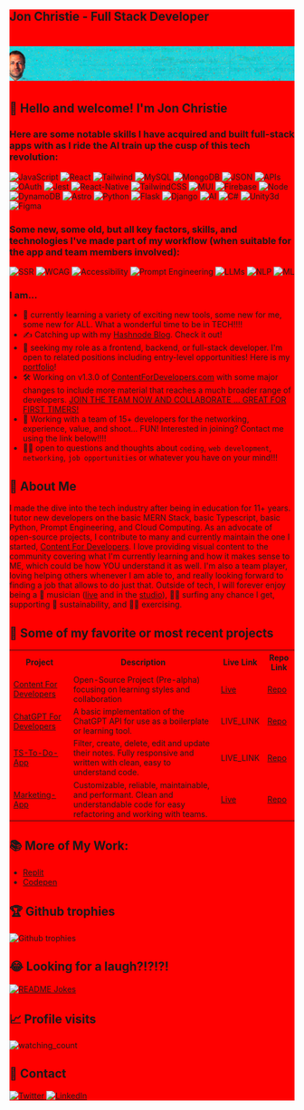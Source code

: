 <div style="background-color:red;">
 
<h2>Jon Christie - Full Stack Developer</h2>

  <h1><img src="https://raw.githubusercontent.com/mathcodes/mathcodes/main/assets/img/githubBannerLG.png" alt="Banner"></h1>
  <h2>👋 Hello and welcome! I'm Jon Christie</h2>

  <h3>Here are some notable skills I have acquired and built full-stack apps with as I ride the AI train up the cusp
    of this tech revolution:</h3>
  <p>
    <img src="https://img.shields.io/badge/JavaScript-%23129da7?style=for-the-badge&logo=javascript"
      alt="JavaScript">
    <img src="https://img.shields.io/badge/React-%23129da7?style=for-the-badge&logo=react" alt="React">
    <img src="https://img.shields.io/badge/Tailwind-%23129da7?style=for-the-badge&logo=tailwind-css" alt="Tailwind">
    <img src="https://img.shields.io/badge/MySQL-%23129da7?style=for-the-badge&logo=mysql" alt="MySQL">
    <img src="https://img.shields.io/badge/MongoDB-%23129da7?style=for-the-badge&logo=mongodb" alt="MongoDB">
    <img src="https://img.shields.io/badge/JSON-%23129da7?style=for-the-badge&logo=json" alt="JSON">
    <img src="https://img.shields.io/badge/APIs-%23129da7?style=for-the-badge&logo=api" alt="APIs">
    <img src="https://img.shields.io/badge/OAuth-%23129da7?style=for-the-badge&logo=oauth" alt="OAuth">
    <img src="https://img.shields.io/badge/Jest-%23129da7?style=for-the-badge&logo=jest" alt="Jest">
    <img src="https://img.shields.io/badge/React--Native-%23129da7?style=for-the-badge&logo=react" alt="React-Native">
    <img src="https://img.shields.io/badge/TailwindCSS-%23129da7?style=for-the-badge&logo=tailwind-css"
      alt="TailwindCSS">
    <img src="https://img.shields.io/badge/MUI-%23129da7?style=for-the-badge&logo=mui" alt="MUI">
    <img src="https://img.shields.io/badge/Firebase-%23129da7?style=for-the-badge&logo=firebase" alt="Firebase">
    <img src="https://img.shields.io/badge/Node-%23129da7?style=for-the-badge&logo=node.js" alt="Node">
    <img src="https://img.shields.io/badge/DynamoDB-%23129da7?style=for-the-badge&logo=amazon-dynamodb"
      alt="DynamoDB">
    <img src="https://img.shields.io/badge/Astro-%23129da7?style=for-the-badge&logo=astro" alt="Astro">
    <img src="https://img.shields.io/badge/Python-%23129da7?style=for-the-badge&logo=python" alt="Python">
    <img src="https://img.shields.io/badge/Flask-%23129da7?style=for-the-badge&logo=flask" alt="Flask">
    <img src="https://img.shields.io/badge/Django-%23129da7?style=for-the-badge&logo=django" alt="Django">
    <img src="https://img.shields.io/badge/OpenAI-%23129da7?style=for-the-badge&logo=openai" alt="AI">
    <img src="https://img.shields.io/badge/C%23-%23129da7?style=for-the-badge&logo=c-sharp" alt="C#">
    <img src="https://img.shields.io/badge/Unity3d-%23129da7?style=for-the-badge&logo=unity" alt="Unity3d">
    <img src="https://img.shields.io/badge/Figma-%23129da7?style=for-the-badge&logo=figma" alt="Figma">
  </p>

  <h3>Some new, some old, but all key factors, skills, and technologies I've made part of my workflow (when suitable
    for the app and team members involved):</h3>
  <p>
    <img src="https://img.shields.io/badge/SSR-grey?style=for-the-badge&logo=ssr" alt="SSR">
    <img src="https://img.shields.io/badge/WCAG-grey?style=for-the-badge&logo=wcag" alt="WCAG">
    <img src="https://img.shields.io/badge/Accessibility-grey?style=for-the-badge&logo=accessibility"
      alt="Accessibility">
    <img src="https://img.shields.io/badge/Prompt_Engineering-grey?style=for-the-badge&logo=prompt-engineering"
      alt="Prompt Engineering">
    <img src="https://img.shields.io/badge/LLMs-grey?style=for-the-badge&logo=llms" alt="LLMs">
    <img src="https://img.shields.io/badge/NLP-grey?style=for-the-badge&logo=nlp" alt="NLP">
    <img src="https://img.shields.io/badge/ML-grey?style=for-the-badge&logo=ML" alt="ML">
  </p>

  <h3>I am...</h3>
  <ul>
    <li>🤖 currently learning a variety of exciting new tools, some new for me, some new for ALL. What a wonderful time to
      be in TECH!!!!</li>
    <li>✍️ Catching up with my <a href="https://jonchristie.hashnode.dev/">Hashnode Blog</a>. Check it out!</li>
    <li>🔭 seeking my role as a frontend, backend, or full-stack developer. I'm open to related positions including
      entry-level opportunities! Here is my <a href="https://www.jonchristie.net">portfolio</a>!</li>
    <li>🛠 Working on v1.3.0 of <a href="https://www.contentfordevelopers.com">ContentForDevelopers.com</a> with some
      major changes to include more material that reaches a much broader range of developers. <a
        href="https://github.com/mathcodes/contentfordevelopers">JOIN THE TEAM NOW AND COLLABORATE ... GREAT FOR FIRST
        TIMERS!</a></li>
    <li>🤝 Working with a team of 15+ developers for the networking, experience, value, and shoot... FUN! Interested in
      joining? Contact me using the link below!!!!</li>
    <li>🙋🏻 open to questions and thoughts about <code>coding</code>, <code>web development</code>, <code>networking</code>,
      <code>job opportunities</code> or whatever you have on your mind!!!</li>
  </ul>

  <h2>💼 About Me</h2>
  <p>
    I made the dive into the tech industry after being in education for 11+ years. I tutor new developers on the basic
    MERN Stack, basic Typescript, basic Python, Prompt Engineering, and Cloud Computing. As an advocate of open-source
    projects, I contribute to many and currently maintain the one I started, <a
      href="https://github.com/mathcodes/contentfordevelopers">Content For Developers</a>. I love providing visual content
    to the community covering what I'm currently learning and how it makes sense to ME, which could be how YOU understand
    it as well. I'm also a team player, loving helping others whenever I am able to, and really looking forward to
    finding a job that allows to do just that. Outside of tech, I will forever enjoy being a 🎸 musician (<a
      href="https://www.youtube.com/results?search_query=Baffle+%40+2nd+Wind+12.1.17">live</a> and in the <a
      href="https://soundcloud.com/jonchristie">studio</a>), 🏄🏻 surfing any chance I get, supporting 🌱 sustainability,
    and 🏃🏼 exercising.
  </p>

  <h2>🚀 Some of my favorite or most recent projects</h2>
  <table>
    <tr>
      <th>Project</th>
      <th>Description</th>
      <th>Live Link</th>
      <th>Repo Link</th>
    </tr>
    <tr>
      <td><a href="https://www.contentfordevelopers.com/">Content For Developers</a></td>
      <td>Open-Source Project (Pre-alpha) focusing on learning styles and collaboration</td>
      <td><a href="https://www.contentfordevelopers.com/">Live</a></td>
      <td><a href="https://github.com/mathcodes/contentfordevelopers">Repo</a></td>
    </tr>
    <tr>
      <td><a href="https://github.com/mathcodes/chatgpt-for-developers">ChatGPT For Developers</a></td>
      <td>A basic implementation of the ChatGPT API for use as a boilerplate or learning tool.</td>
      <td>LIVE_LINK</td>
      <td><a href="https://github.com/mathcodes/chatgpt-for-developers">Repo</a></td>
    </tr>
    <tr>
      <td><a href="https://github.com/mathcodes/typescript-tags-todo">TS-To-Do-App</a></td>
      <td>Filter, create, delete, edit and update their notes. Fully responsive and written with clean, easy to
        understand code.</td>
      <td>LIVE_LINK</td>
      <td><a href="https://github.com/mathcodes/typescript-tags-todo">Repo</a></td>
    </tr>
    <tr>
      <td><a href="https://marketing-app-demo.vercel.app/">Marketing-App</a></td>
      <td>Customizable, reliable, maintainable, and performant. Clean and understandable code for easy refactoring and
        working with teams.</td>
      <td><a href="https://marketing-app-demo.vercel.app/">Live</a></td>
      <td><a href="https://github.com/mathcodes/marketing-app-demo">Repo</a></td>
    </tr>
  </table>

  <h2>📚 More of My Work:</h2>
  <ul>
    <li><a href="https://github.com/mathcodes/PythonReplitCodeAndLinks">Replit</a></li>
    <li><a href="https://replit.com/@fullstack11235">Codepen</a></li>
  </ul>

  <h2>🏆 Github trophies</h2>
  <img src="https://github-profile-trophy.vercel.app/?username=mathcodes&theme=juicyfresh&no-bg=true" alt="Github trophies">

  <h2>😂 Looking for a laugh?!?!?!</h2>
  <a href="https://readme-jokes.vercel.app">
    <img align="center" src="https://readme-jokes.vercel.app/api" alt="README Jokes">
  </a>

  <h2>📈 Profile visits</h2>
  <img src="https://komarev.com/ghpvc/?username=mathcodes&color=brightgreen" alt="watching_count">

  <h2>📮 Contact</h2>
  <a href="https://twitter.com/jCircle9">
    <img src="https://img.shields.io/badge/Twitter-1DA1F2?style=for-the-badge&logo=twitter&logoColor=white" alt="Twitter">
  </a>
  <a href="https://www.linkedin.com/in/jonpchristie/">
    <img src="https://img.shields.io/badge/LinkedIn-0077B5?style=for-the-badge&logo=linkedin&logoColor=white"
      alt="LinkedIn">
  </a>
</div>
